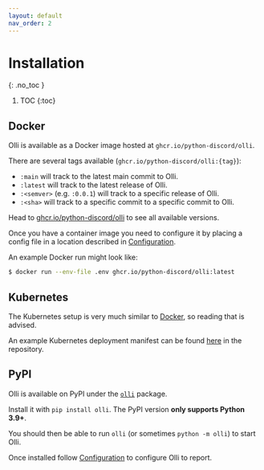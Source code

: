 ```yaml
---
layout: default
nav_order: 2
---
```


# Installation
{: .no_toc }

1. TOC
{:toc}

## Docker

Olli is available as a Docker image hosted at `ghcr.io/python-discord/olli`.

There are several tags available (`ghcr.io/python-discord/olli:{tag}`):
- `:main` will track to the latest main commit to Olli.
- `:latest` will track to the latest release of Olli.
- `:<semver>` (e.g. `:0.0.1`) will track to a specific release of Olli.
- `:<sha>` will track to a specific commit to a specific commit to Olli.

Head to [ghcr.io/python-discord/olli](https://ghcr.io/python-discord/olli) to see all available versions.

Once you have a container image you need to configure it by placing a config file in a location described in [Configuration](./configuration.md).

An example Docker run might look like:
```bash
$ docker run --env-file .env ghcr.io/python-discord/olli:latest
```

## Kubernetes

The Kubernetes setup is very much similar to [Docker](#docker), so reading that is advised.

An example Kubernetes deployment manifest can be found [here](https://github.com/python-discord/olli/blob/main/deployment.yaml) in the repository.

## PyPI

Olli is available on PyPI under the [`olli`](https://pypi.org/project/olli/) package.

Install it with `pip install olli`. The PyPI version **only supports Python 3.9+**.

You should then be able to run `olli` (or sometimes `python -m olli`) to start Olli.

Once installed follow [Configuration](./configuration.md) to configure Olli to report.
